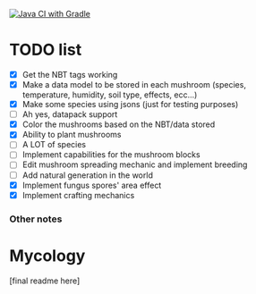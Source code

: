 [![Java CI with Gradle](https://github.com/DonSimonetti/MycologyMC/actions/workflows/gradle.yml/badge.svg)](https://github.com/DonSimonetti/MycologyMC/actions/workflows/gradle.yml)

# TODO list
- [X] Get the NBT tags working
- [X] Make a data model to be stored in each mushroom (species, temperature, humidity, soil type, effects, ecc...)
- [X] Make some species using jsons (just for testing purposes)
- [ ] Ah yes, datapack support
- [X] Color the mushrooms based on the NBT/data stored
- [X] Ability to plant mushrooms
- [ ] A LOT of species
- [ ] Implement capabilities for the mushroom blocks
- [ ] Edit mushroom spreading mechanic and implement breeding
- [ ] Add natural generation in the world
- [X] Implement fungus spores' area effect
- [X] Implement crafting mechanics

### Other notes

# Mycology
[final readme here]
